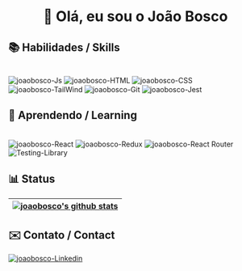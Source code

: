  <h1 align='center'>🌊 Olá, eu sou o João Bosco</h1>

## 📚 Habilidades / Skills
<div style="display: inline_block"><br>
  <img align='center' alt='joaobosco-Js' src='https://img.shields.io/badge/JavaScript-F7DF1E?style=for-the-badge&logo=javascript&logoColor=black'>
  <img align='center' alt='joaobosco-HTML'  src='https://img.shields.io/badge/HTML5-E34F26?style=for-the-badge&logo=html5&logoColor=white'>
  <img align='center' alt='joaobosco-CSS' src='https://img.shields.io/badge/CSS3-1572B6?style=for-the-badge&logo=css3&logoColor=white'>
  <img align='center' alt='joaobosco-TailWind' src='https://img.shields.io/badge/Tailwind_CSS-38B2AC?style=for-the-badge&logo=tailwind-css&logoColor=white'>
  <img align='center' alt='joaobosco-Git' src='https://img.shields.io/badge/GIT-E44C30?style=for-the-badge&logo=git&logoColor=white'>
  <img align='center' alt='joaobosco-Jest' src='https://img.shields.io/badge/Jest-323330?style=for-the-badge&logo=Jest&logoColor=white'>

  
</div>

## 🌱 Aprendendo / Learning
<div style="display: inline_block"><br>
  <img align='center' alt='joaobosco-React' src='https://img.shields.io/badge/React-20232A?style=for-the-badge&logo=react&logoColor=61DAFB'>
  <img align='center' alt='joaobosco-Redux'  src='https://img.shields.io/badge/Redux-593D88?style=for-the-badge&logo=redux&logoColor=white'>
  <img align='center' alt='joaobosco-React Router' src='https://img.shields.io/badge/React_Router-CA4245?style=for-the-badge&logo=react-router&logoColor=white'>
 <img align='center' alt='Testing-Library' src='https://img.shields.io/badge/testing%20library-323330?style=for-the-badge&logo=testing-library&logoColor=red'>

  
</div>


## 📊 Status

| <a href="https://github.com/coelhojoaobosco"><img align="center" src="https://github-readme-streak-stats.herokuapp.com/?user=coelhojoaobosco&theme=tokyonight&hide_border=true)" alt="joaobosco's github stats" /></a>
| ------------- |
    
 ## ✉️ Contato / Contact
  
<a href='https://www.linkedin.com/in/coelhojoaobosco/' target='_blank' ><img align='center' alt='joaobosco-Linkedin' src='https://img.shields.io/badge/LinkedIn-0077B5?style=for-the-badge&logo=linkedin&logoColor=white'></a>

